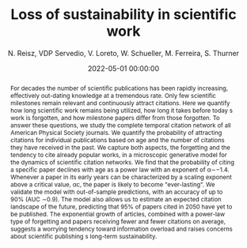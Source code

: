 ---
layout: pubs
date:   2022-05-01 00:00:00
categories: publication
permalink: publications/article_loss2022

title:  'Loss of sustainability in scientific work'
author:  N. Reisz, VDP Servedio, V. Loreto, W. Schueller, M. Ferreira, S. Thurner
shortwhere: 'New Journal of Physics'

abstract: 'For decades the number of scientific publications has been rapidly increasing, effectively out-dating knowledge at a tremendous rate. Only few scientific milestones remain relevant and continuously attract citations. Here we quantify how long scientific work remains being utilized, how long it takes before today s work is forgotten, and how milestone papers differ from those forgotten. To answer these questions, we study the complete temporal citation network of all American Physical Society journals. We quantify the probability of attracting citations for individual publications based on age and the number of citations they have received in the past. We capture both aspects, the forgetting and the tendency to cite already popular works, in a microscopic generative model for the dynamics of scientific citation networks. We find that the probability of citing a specific paper declines with age as a power law with an exponent of α∼−1.4. Whenever a paper in its early years can be characterized by a scaling exponent above a critical value, αc, the paper is likely to become "ever-lasting". We validate the model with out-of-sample predictions, with an accuracy of up to 90% (AUC ∼0.9). The model also allows us to estimate an expected citation landscape of the future, predicting that 95% of papers cited in 2050 have yet to be published. The exponential growth of articles, combined with a power-law type of forgetting and papers receiving fewer and fewer citations on average, suggests a worrying tendency toward information overload and raises concerns about scientific publishing s long-term sustainability.'

links:
  - type: pdf
    lk: https://arxiv.org/pdf/2202.01505 
---